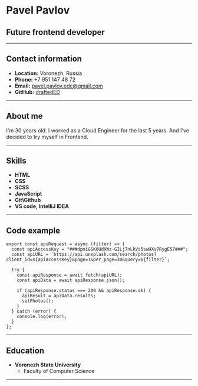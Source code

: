 # Pavel Pavlov

## Future frontend developer

***********

## Contact information

* __Location:__ Voronezh, Russia
* __Phone:__ +7 951 147 48 72
* __Email:__ pavel.pavlov.edc@gmail.com
* __GitHub:__ [draftedED](https://github.com/draftedED)

***********

## About me

I'm 30 years old. I worked as a Cloud Engineer for the last 5 years. And I've decided to try myself in Frontend.

***********

## Skills

* __HTML__
* __CSS__
* __SCSS__
* __JavaScript__
* __Git\Github__
* __VS code, IntelliJ IDEA__

***********

## Code example

```
export const apiRequest = async (filter) => {
  const apiAccessKey = "###dpmiGSK0UdXWz-GILj7nLkVs5swHXv7RygE57###";
  const apiURL = `https://api.unsplash.com/search/photos?client_id=${apiAccessKey}&page=1&per_page=30&query=${filter}`;

  try {
    const apiResponse = await fetch(apiURL);
    const apiData = await apiResponse.json();

    if (apiResponse.status === 200 && apiResponse.ok) {
      apiResult = apiData.results;
      setPhotos();
    }
  } catch (error) {
    console.log(error);
  }
};
```

***********

## Education

* __Voronezh State University__
    * Faculty of Computer Science

***********

